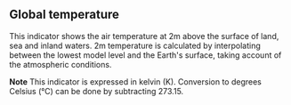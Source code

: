 ## Global temperature 

This indicator shows the air temperature at 2m above the surface of land, sea and inland waters. 
2m temperature is calculated by interpolating between the lowest model level and the Earth's surface, taking account of the atmospheric conditions. 
 
**Note**
This indicator is expressed in kelvin (K). 
Conversion to degrees Celsius (°C) can be done by subtracting 273.15.
